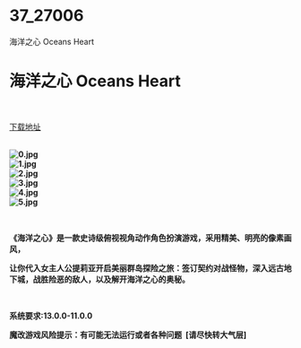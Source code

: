 # 37_27006
海洋之心 Oceans Heart
# 海洋之心 Oceans Heart
 <br/></br>
[下载地址](https://www.switch520.cc/article/27006 "下载地址")
<br/></br>

<p><strong><img title="0.jpg" src="https://www.switch520.cc/muke_img/2022_02_10_83b24968d08e9.jpg" alt="0.jpg"></strong><br>
<strong><img title="1.jpg" src="https://www.switch520.cc/muke_img/2022_02_10_0596581d450cc.jpg" alt="1.jpg"></strong><br>
<strong><img title="2.jpg" src="https://www.switch520.cc/muke_img/2022_02_10_da2905161f23d.jpg" alt="2.jpg"></strong><br>
<strong><img title="3.jpg" src="https://www.switch520.cc/muke_img/2022_02_10_d0ede32b8e893.jpg" alt="3.jpg"></strong><br>
<strong><img title="4.jpg" src="https://www.switch520.cc/muke_img/2022_02_10_b766b28f0f2ec.jpg" alt="4.jpg"></strong><br>
<strong><img title="5.jpg" src="https://www.switch520.cc/muke_img/2022_02_10_8598a220a202a.jpg" alt="5.jpg"></strong></p>
<p>&nbsp;</p>
<p><strong>《海洋之心》是一款史诗级俯视视角动作角色扮演游戏，采用精美、明亮的像素画风，</strong></p>
<p><strong>让你代入女主人公提莉亚开启美丽群岛探险之旅：签订契约对战怪物，深入远古地下城，战胜险恶的敌人，以及解开海洋之心的奥秘。</strong></p>
<p>&nbsp;</p>
<p><strong>系统要求:13.0.0-11.0.0</strong></p>
<p><strong>魔改游戏风险提示：有可能无法运行或者各种问题 &nbsp;[请尽快转大气层]</strong></p>



